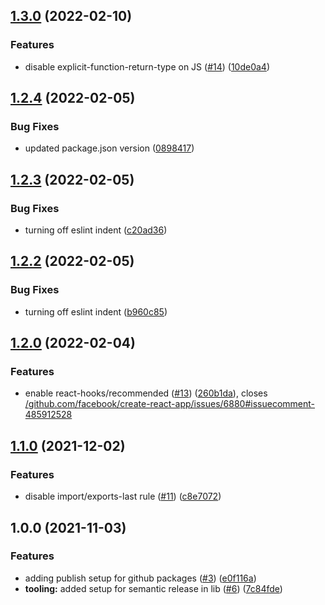 ## [1.3.0](https://github.com/vestfi/eslint-config-react-typescript/compare/v1.2.4...v1.3.0) (2022-02-10)


### Features

* disable explicit-function-return-type on JS ([#14](https://github.com/vestfi/eslint-config-react-typescript/issues/14)) ([10de0a4](https://github.com/vestfi/eslint-config-react-typescript/commit/10de0a42ca3bb0c6774b60598c6acc725e0bbc27))



## [1.2.4](https://github.com/vestfi/eslint-config-react-typescript/compare/v1.2.3...v1.2.4) (2022-02-05)


### Bug Fixes

* updated package.json version ([0898417](https://github.com/vestfi/eslint-config-react-typescript/commit/0898417d35d0118210f6021814c0ff7ab5934002))


## [1.2.3](https://github.com/vestfi/eslint-config-react-typescript/compare/v1.2.2...v1.2.3) (2022-02-05)


### Bug Fixes

* turning off eslint indent ([c20ad36](https://github.com/vestfi/eslint-config-react-typescript/commit/c20ad36e1408f15b2679293cff70198157620c37))


## [1.2.2](https://github.com/vestfi/eslint-config-react-typescript/compare/v1.2.1...v1.2.2) (2022-02-05)


### Bug Fixes

* turning off eslint indent ([b960c85](https://github.com/vestfi/eslint-config-react-typescript/commit/b960c859c825123895f15b88453ebf0a4039463d))

## [1.2.0](https://github.com/vestfi/eslint-config-react-typescript/compare/v1.1.0...v1.2.0) (2022-02-04)


### Features

* enable react-hooks/recommended ([#13](https://github.com/vestfi/eslint-config-react-typescript/issues/13)) ([260b1da](https://github.com/vestfi/eslint-config-react-typescript/commit/260b1dac02e622302acb37ac7a2388912e89db09)), closes [/github.com/facebook/create-react-app/issues/6880#issuecomment-485912528](https://github.com//github.com/facebook/create-react-app/issues/6880/issues/issuecomment-485912528)

## [1.1.0](https://github.com/vestfi/eslint-config-react-typescript/compare/v1.0.0...v1.1.0) (2021-12-02)


### Features

* disable import/exports-last rule ([#11](https://github.com/vestfi/eslint-config-react-typescript/issues/11)) ([c8e7072](https://github.com/vestfi/eslint-config-react-typescript/commit/c8e7072c7132f3bd19439ba0a0ae973787448a1d))

## 1.0.0 (2021-11-03)


### Features

* adding publish setup for github packages ([#3](https://github.com/vestfi/lint-react-typescript/issues/3)) ([e0f116a](https://github.com/vestfi/lint-react-typescript/commit/e0f116a2368e4ae9a415075be39b76110f8607e3))
* **tooling:** added setup for semantic release in lib ([#6](https://github.com/vestfi/lint-react-typescript/issues/6)) ([7c84fde](https://github.com/vestfi/lint-react-typescript/commit/7c84fdebbade0365e1c1d937c3dbc0229be2430e))
